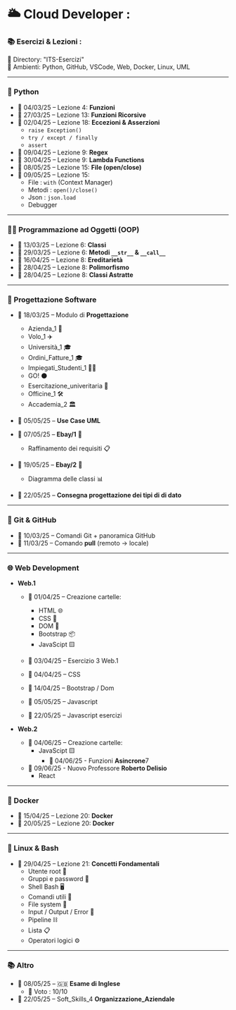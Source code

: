# 🌥️ Cloud Developer :
### 📚 Esercizi & Lezioni :
📁 Directory: "ITS-Esercizi"  
🧰 Ambienti: Python, GitHub, VSCode, Web, Docker, Linux, UML

---

### 🐍 Python

- 📅 04/03/25 – Lezione 4: **Funzioni**
- 📅 27/03/25 – Lezione 13: **Funzioni Ricorsive**
- 📅 02/04/25 – Lezione 18: **Eccezioni & Asserzioni**
  - `raise Exception()`
  - `try / except / finally`
  - `assert`
- 📅 09/04/25 – Lezione 9: **Regex**
- 📅 30/04/25 – Lezione 9: **Lambda Functions**
- 📅 08/05/25 – Lezione 15: **File (open/close)**
- 📅 09/05/25 – Lezione 15:
  - File : `with` (Context Manager)
  - Metodi : `open()/close()` 
  - Json : `json.load`
  - Debugger

---

### 👨‍💻 Programmazione ad Oggetti (OOP)

- 📅 13/03/25 – Lezione 6: **Classi**
- 📅 29/03/25 – Lezione 6: **Metodi `__str__` & `__call__`**
- 📅 16/04/25 – Lezione 8: **Ereditarietà**
- 📅 28/04/25 – Lezione 8: **Polimorfismo**
- 📅 28/04/25 – Lezione 8: **Classi Astratte**

---

### 🧪 Progettazione Software

- 📅 18/03/25 – Modulo di **Progettazione**
  - Azienda_1 🏢
  - Volo_1 ✈️
  - Università_1 🎓
  - Ordini_Fatture_1 🎓
  - Impiegati_Studenti_1 🧑‍💼
  - GO! ⚫
  - Esercitazione_univeritaria 🧪
  - Officine_1 🛠️
  - Accademia_2 🏛️

- 📅 05/05/25 – **Use Case UML**
- 📅 07/05/25 – **Ebay/1** 🛒
  - Raffinamento dei requisiti 📋
- 📅 19/05/25 – **Ebay/2** 🛒
  - Diagramma delle classi 📊
- 📅 22/05/25 – **Consegna progettazione dei tipi di di dato**

---

### 🧰 Git & GitHub

- 📅 10/03/25 – Comandi Git + panoramica GitHub
- 📅 11/03/25 – Comando **pull** (remoto → locale)

---

### 🌐 Web Development

- **Web.1**
  - 📅 01/04/25 – Creazione cartelle:
      - HTML 🌐
      - CSS 🎨
      - DOM 🔧
      - Bootstrap 📦
      - JavaScipt 🟨

  - 📅 03/04/25 – Esercizio 3 Web.1
  - 📅 04/04/25 – CSS
  - 📅 14/04/25 – Bootstrap / Dom
  - 📅 05/05/25 – Javascript
  - 📅 22/05/25 – Javascript esercizi

- **Web.2**
  - 📅 04/06/25 – Creazione cartelle:
      - JavaScipt 🟨
        - 📅 04/06/25 - Funzioni **Asincrone**7
  - 📅 09/06/25 - Nuovo Professore **Roberto Delisio**
      - React

---

### 🐳 Docker

- 📅 15/04/25 – Lezione 20: **Docker**
- 📅 20/05/25 – Lezione 20: **Docker**

---

### 🐧 Linux & Bash

- 📅 29/04/25 – Lezione 21: **Concetti Fondamentali**
  - Utente root 👤
  - Gruppi e password 👥
  - Shell Bash 🖥️
  - Comandi utili 🧾
  - File system 📂
  - Input / Output / Error 🔄
  - Pipeline ⛓️
  - Lista 📋
  - Operatori logici ⚙️

---

### 📚 Altro

- 📅 08/05/25 – 🇬🇧 **Esame di Inglese**
  - 🥇 Voto : 10/10
- 📅 22/05/25 –  Soft_Skills_4  **Organizzazione_Aziendale**